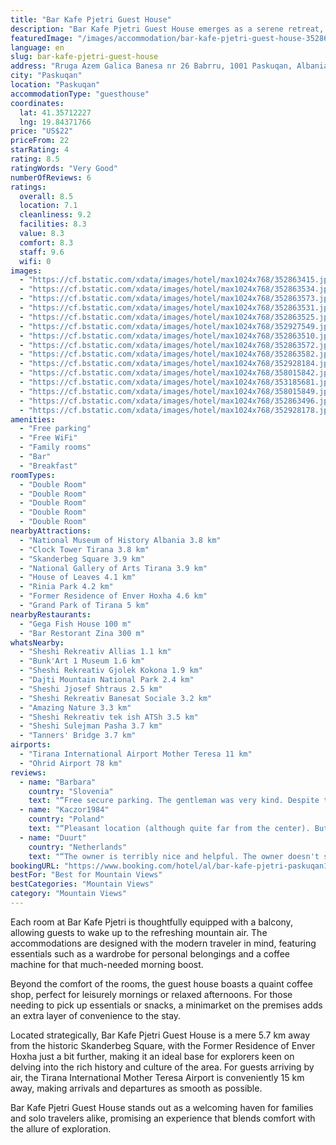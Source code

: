 ```yaml
---
title: "Bar Kafe Pjetri Guest House"
description: "Bar Kafe Pjetri Guest House emerges as a serene retreat, offering breathtaking mountain views and a cozy stay just a short distance from the Dajti Ekspres Cable Car."
featuredImage: "/images/accommodation/bar-kafe-pjetri-guest-house-352863415.jpg"
language: en
slug: bar-kafe-pjetri-guest-house
address: "Rruga Azem Galica Banesa nr 26 Babrru, 1001 Paskuqan, Albania"
city: "Paskuqan"
location: "Paskuqan"
accommodationType: "guesthouse"
coordinates:
  lat: 41.35712227
  lng: 19.84371766
price: "US$22"
priceFrom: 22
starRating: 4
rating: 8.5
ratingWords: "Very Good"
numberOfReviews: 6
ratings:
  overall: 8.5
  location: 7.1
  cleanliness: 9.2
  facilities: 8.3
  value: 8.3
  comfort: 8.3
  staff: 9.6
  wifi: 0
images:
  - "https://cf.bstatic.com/xdata/images/hotel/max1024x768/352863415.jpg?k=eda4fb8aa0b826b551b2816e3db384e81c39409196219a97d475d5da88700fd2&o=&hp=1"
  - "https://cf.bstatic.com/xdata/images/hotel/max1024x768/352863534.jpg?k=dac6a3e6ac12a5721db741ccdd76972d26fcdd8858bd8c26830e3f21f8cd8b14&o=&hp=1"
  - "https://cf.bstatic.com/xdata/images/hotel/max1024x768/352863573.jpg?k=7fd726f23d434c70c4bc8e9f5dd55f21d24da3e7335bcc5708e6e225e84be813&o=&hp=1"
  - "https://cf.bstatic.com/xdata/images/hotel/max1024x768/352863531.jpg?k=34fedd2d517e938644b51329514f1a04cc0625f22fb23104abb913e9677c8854&o=&hp=1"
  - "https://cf.bstatic.com/xdata/images/hotel/max1024x768/352863525.jpg?k=46e30b93845cc6f6298d68f0fe45c33c7ff10f8704b2ac96edfb633a20a946cc&o=&hp=1"
  - "https://cf.bstatic.com/xdata/images/hotel/max1024x768/352927549.jpg?k=587557f6fcca8410d722ad6cd79db39510f389bb1fca2b18a173cabb8a260437&o=&hp=1"
  - "https://cf.bstatic.com/xdata/images/hotel/max1024x768/352863510.jpg?k=0992086c63b0a8d9a942958f255827f02537384543d4e4698fe072f8904d4c0a&o=&hp=1"
  - "https://cf.bstatic.com/xdata/images/hotel/max1024x768/352863572.jpg?k=73a294620337a3fa47c0e8dc45911e9eb5b85c473b27678b99e9e070b6dd6b60&o=&hp=1"
  - "https://cf.bstatic.com/xdata/images/hotel/max1024x768/352863582.jpg?k=2b5e7b884ed2d6658c877e735d5f1aa891e207297af8aef98a9cb04773ccc653&o=&hp=1"
  - "https://cf.bstatic.com/xdata/images/hotel/max1024x768/352928184.jpg?k=580ec215c06b60cc5ce14e03796d27aba1313a17c4aea21f02bed58a39fe8939&o=&hp=1"
  - "https://cf.bstatic.com/xdata/images/hotel/max1024x768/358015842.jpg?k=0ed76b42ef2363622b75f49c7cd6da20e84945c2593f24638e8eed9a8cf1638a&o=&hp=1"
  - "https://cf.bstatic.com/xdata/images/hotel/max1024x768/353185681.jpg?k=ab0b841dbc3079871a34b7a60cee059d7cea37d1dc0376c42d536ac6681c2b67&o=&hp=1"
  - "https://cf.bstatic.com/xdata/images/hotel/max1024x768/358015849.jpg?k=aa7edd8042ffdda9ffe7133d85fb869b0c76a9694364933a216d29578b11e2f7&o=&hp=1"
  - "https://cf.bstatic.com/xdata/images/hotel/max1024x768/352863496.jpg?k=db24d8ceadb7a7343a85088fd416a2d4b7615dc09c0fe6881ea4d56be97bccb6&o=&hp=1"
  - "https://cf.bstatic.com/xdata/images/hotel/max1024x768/352928178.jpg?k=53ac4709e8cf5e223e3513b031a33c3242f4c46fa0d67dfd61522edeb38ee1d7&o=&hp=1"
amenities:
  - "Free parking"
  - "Free WiFi"
  - "Family rooms"
  - "Bar"
  - "Breakfast"
roomTypes:
  - "Double Room"
  - "Double Room"
  - "Double Room"
  - "Double Room"
  - "Double Room"
nearbyAttractions:
  - "National Museum of History Albania 3.8 km"
  - "Clock Tower Tirana 3.8 km"
  - "Skanderbeg Square 3.9 km"
  - "National Gallery of Arts Tirana 3.9 km"
  - "House of Leaves 4.1 km"
  - "Rinia Park 4.2 km"
  - "Former Residence of Enver Hoxha 4.6 km"
  - "Grand Park of Tirana 5 km"
nearbyRestaurants:
  - "Gega Fish House 100 m"
  - "Bar Restorant Zina 300 m"
whatsNearby:
  - "Sheshi Rekreativ Allias 1.1 km"
  - "Bunk'Art 1 Museum 1.6 km"
  - "Sheshi Rekreativ Gjolek Kokona 1.9 km"
  - "Dajti Mountain National Park 2.4 km"
  - "Sheshi Jjosef Shtraus 2.5 km"
  - "Sheshi Rekreativ Banesat Sociale 3.2 km"
  - "Amazing Nature 3.3 km"
  - "Sheshi Rekreativ tek ish ATSh 3.5 km"
  - "Sheshi Sulejman Pasha 3.7 km"
  - "Tanners' Bridge 3.7 km"
airports:
  - "Tirana International Airport Mother Teresa 11 km"
  - "Ohrid Airport 78 km"
reviews:
  - name: "Barbara"
    country: "Slovenia"
    text: "“Free secure parking. The gentleman was very kind. Despite the fact that it may not look the most inviting on Bookinga, it is very clean and tidy.”"
  - name: "Kaczor1984"
    country: "Poland"
    text: "“Pleasant location (although quite far from the center). But a nice room and the ability to use the toilet (which unfortunately did not have a seat on the toilet). But apart from that it's quite pleasant.”"
  - name: "Duurt"
    country: "Netherlands"
    text: "“The owner is terribly nice and helpful. The owner doesn't speak English, but that's easy through his son and daughter.”"
bookingURL: "https://www.booking.com/hotel/al/bar-kafe-pjetri-paskuqan12.en-gb.html?aid=8035640"
bestFor: "Best for Mountain Views"
bestCategories: "Mountain Views"
category: "Mountain Views"
---
```


Each room at Bar Kafe Pjetri is thoughtfully equipped with a balcony, allowing guests to wake up to the refreshing mountain air. The accommodations are designed with the modern traveler in mind, featuring essentials such as a wardrobe for personal belongings and a coffee machine for that much-needed morning boost.

Beyond the comfort of the rooms, the guest house boasts a quaint coffee shop, perfect for leisurely mornings or relaxed afternoons. For those needing to pick up essentials or snacks, a minimarket on the premises adds an extra layer of convenience to the stay.

Located strategically, Bar Kafe Pjetri Guest House is a mere 5.7 km away from the historic Skanderbeg Square, with the Former Residence of Enver Hoxha just a bit further, making it an ideal base for explorers keen on delving into the rich history and culture of the area. For guests arriving by air, the Tirana International Mother Teresa Airport is conveniently 15 km away, making arrivals and departures as smooth as possible.

Bar Kafe Pjetri Guest House stands out as a welcoming haven for families and solo travelers alike, promising an experience that blends comfort with the allure of exploration.